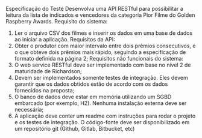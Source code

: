 Especificação do Teste
Desenvolva uma API RESTful para possibilitar a leitura da lista de indicados e vencedores
da categoria Pior Filme do Golden Raspberry Awards.
Requisito do sistema:
1. Ler o arquivo CSV dos filmes e inserir os dados em uma base de dados ao iniciar a
aplicação.
Requisitos da API:
1. Obter o produtor com maior intervalo entre dois prêmios consecutivos, e o que
obteve dois prêmios mais rápido, seguindo a especificação de formato definida na
página 2;
Requisitos não funcionais do sistema:
1. O web service RESTful deve ser implementado com base no nível 2 de maturidade
de Richardson;
2. Devem ser implementados somente testes de integração. Eles devem garantir que
os dados obtidos estão de acordo com os dados fornecidos na proposta;
3. O banco de dados deve estar em memória utilizando um SGBD embarcado (por
exemplo, H2). Nenhuma instalação externa deve ser necessária;
4. A aplicação deve conter um readme com instruções para rodar o projeto e os
testes de integração.
O código-fonte deve ser disponibilizado em um repositório git (Github, Gitlab, Bitbucket,
etc)
